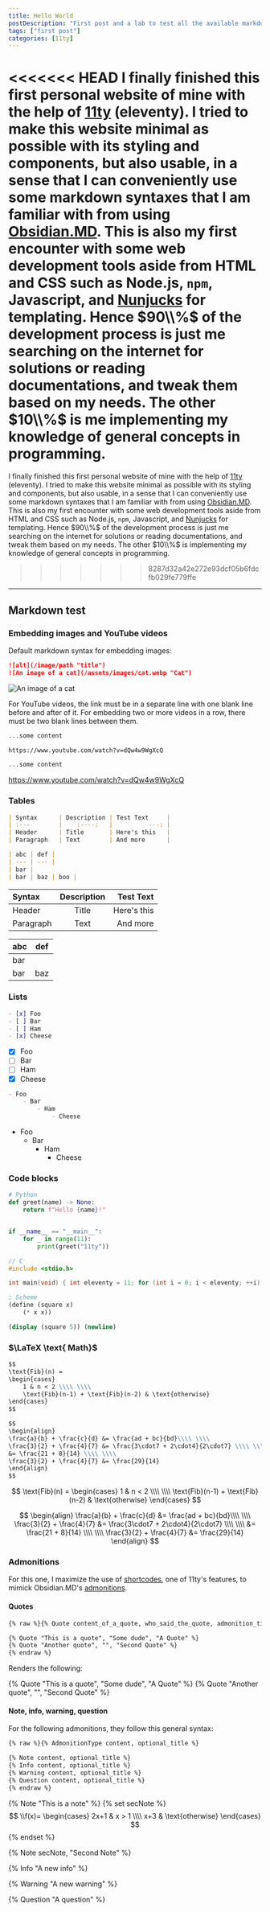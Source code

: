 ```yaml
---
title: Hello World
postDescription: "First post and a lab to test all the available markdown stuff that I can do with 11ty together with my custom configurations."
tags: ["first post"]
categories: [11ty]
---
```


<<<<<<< HEAD
I finally finished this first personal website of mine with the help of [11ty](https://11ty.dev) (eleventy). I tried to make this website minimal as possible with its styling and components, but also usable, in a sense that I can conveniently use some markdown syntaxes that I am familiar with from using [Obsidian.MD](https://obsidian.md). This is also my first encounter with some web development tools aside from HTML and CSS such as Node.js, `npm`, Javascript, and [Nunjucks](https://mozilla.github.io/nunjucks/) for templating. Hence $90\\%$ of the development process is just me searching on the internet for solutions or reading documentations, and tweak them based on my needs. The other $10\\%$ is me implementing my knowledge of general concepts in programming.
=======
I finally finished this first personal website of mine with the help of [11ty](https://11ty.dev) (eleventy). I tried to make this website minimal as possible with its styling and components, but also usable, in a sense that I can conveniently use some markdown syntaxes that I am familiar with from using [Obsidian.MD](https://obsidian.md). This is also my first encounter with some web development tools aside from HTML and CSS such as Node.js, `npm`, Javascript, and [Nunjucks](https://mozilla.github.io/nunjucks/) for templating. Hence $90\\%$ of the development process is just me searching on the internet for solutions or reading documentations, and tweak them based on my needs. The other $10\\%$ is implementing my knowledge of general concepts in programming.
>>>>>>> 8287d32a42e272e93dcf05b6fdcfb029fe779ffe

---

## Markdown test

### Embedding images and YouTube videos

Default markdown syntax for embedding images:

```md
![alt](/image/path "title")
![An image of a cat](/assets/images/cat.webp "Cat")
```

![An image of a cat](/assets/images/cat.webp "Cat")

For YouTube videos, the link must be in a separate line with one blank line before and after of it. For embedding two or more videos in a row, there must be two blank lines between them.

```md
...some content

https://www.youtube.com/watch?v=dQw4w9WgXcQ

...some content
```

https://www.youtube.com/watch?v=dQw4w9WgXcQ

### Tables

```md
| Syntax      | Description | Test Text     |
| :---        |    :----:   |          ---: |
| Header      | Title       | Here's this   |
| Paragraph   | Text        | And more      |

| abc | def |
| --- | --- |
| bar |
| bar | baz | boo |
```

| Syntax      | Description | Test Text     |
| :---        |    :----:   |          ---: |
| Header      | Title       | Here's this   |
| Paragraph   | Text        | And more      |

| abc | def |
| --- | --- |
| bar |
| bar | baz | boo |

### Lists

```md
- [x] Foo
- [ ] Bar
- [ ] Ham
- [x] Cheese
```

- [x] Foo
- [ ] Bar
- [ ] Ham
- [x] Cheese

```md
- Foo
    - Bar
        - Ham
            - Cheese
```

- Foo
    - Bar
        - Ham
            - Cheese

### Code blocks

```python
# Python
def greet(name) -> None:
    return f"Hello {name}!"


if __name__ == "__main__":
    for _ in range(11): 
        print(greet("11ty"))
```

```c
// C
#include <stdio.h>

int main(void) { int eleventy = 11; for (int i = 0; i < eleventy; ++i) { printf("Hello %dty!\n", eleventy); } return 0; }
```

```scheme
; Scheme
(define (square x)
    (* x x))

(display (square 5)) (newline)
```

### $\LaTeX \text{ Math}$

```md
$$
\text{Fib}(n) =
\begin{cases}
    1 & n < 2 \\\\ \\\\
    \text{Fib}(n-1) + \text{Fib}(n-2) & \text{otherwise}
\end{cases}
$$

$$
\begin{align}
\frac{a}{b} + \frac{c}{d} &= \frac{ad + bc}{bd}\\\\ \\\\
\frac{3}{2} + \frac{4}{7} &= \frac{3\cdot7 + 2\cdot4}{2\cdot7} \\\\ \\\\
&= \frac{21 + 8}{14} \\\\ \\\\
\frac{3}{2} + \frac{4}{7} &= \frac{29}{14}
\end{align}
$$
```

$$
\text{Fib}(n) =
\begin{cases}
    1 & n < 2 \\\\ \\\\
    \text{Fib}(n-1) + \text{Fib}(n-2) & \text{otherwise}
\end{cases}
$$

$$
\begin{align}
\frac{a}{b} + \frac{c}{d} &= \frac{ad + bc}{bd}\\\\ \\\\
\frac{3}{2} + \frac{4}{7} &= \frac{3\cdot7 + 2\cdot4}{2\cdot7} \\\\ \\\\
&= \frac{21 + 8}{14} \\\\ \\\\
\frac{3}{2} + \frac{4}{7} &= \frac{29}{14}
\end{align}
$$

### Admonitions

For this one, I maximize the use of [shortcodes](https://www.11ty.dev/docs/shortcodes/), one of 11ty's features, to mimick Obsidian.MD's  [admonitions](https://notes.nicolevanderhoeven.com/Obsidian+Admonition).

#### Quotes

```md
{% raw %}{% Quote content_of_a_quote, who_said_the_quote, admonition_title %}

{% Quote "This is a quote", "Some dude", "A Quote" %}
{% Quote "Another quote", "", "Second Quote" %}
{% endraw %}
```

Renders the following:

{% Quote "This is a quote", "Some dude", "A Quote" %}
{% Quote "Another quote", "", "Second Quote" %}

#### Note, info, warning, question

For the following admonitions, they follow this general syntax:

```md
{% raw %}{% AdmonitionType content, optional_title %}

{% Note content, optional_title %}
{% Info content, optional_title %}
{% Warning content, optional_title %}
{% Question content, optional_title %}
{% endraw %}
```

{% Note "This is a note" %}
{% set secNote %}
$$
\\f(x)=
\begin{cases}
    2x+1 & x > 1 \\\\
    x+3 & \text{otherwise}
\end{cases}
$$
{% endset %}

{% Note secNote, "Second Note" %}

{% Info "A new info" %}

{% Warning "A new warning" %}

{% Question "A question" %}
